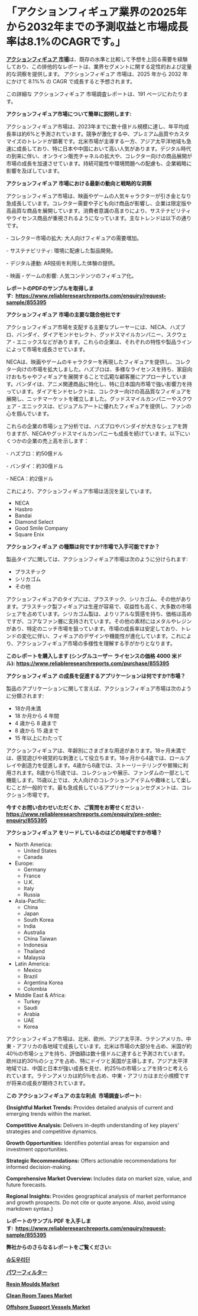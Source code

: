<p><h1>「アクションフィギュア業界の2025年から2032年までの予測収益と市場成長率は8.1%のCAGRです。」</h1></p><p data-sourcepos="1:1-1:157"><strong><a href="https://www.reliableresearchreports.com/action-figures-r855395?utm_campaign=107&utm_medium=36&utm_source=Github&utm_content=ia&utm_term=17032025&utm_id=action-figures">アクションフィギュア 市場</a></strong>は、既存の水準と比較して予想を上回る需要を経験しており、この排他的なレポートは、業界セグメントに関する定性的および定量的な洞察を提供します。 アクションフィギュア 市場は、2025 年から 2032 年にかけて 8.1%% の CAGR で成長すると予想されます。</p>
<p data-sourcepos="3:1-3:50">この詳細な アクションフィギュア 市場調査レポートは、191 ページにわたります。</p>
<p><strong>アクションフィギュア市場について簡単に説明します:</strong></p>
<p><p>アクションフィギュア市場は、2023年までに数十億ドル規模に達し、年平均成長率は約6%と予測されています。競争が激化する中、プレミアム品質やカスタマイズのトレンドが顕著です。北米市場が主導する一方、アジア太平洋地域も急速に成長しており、特に日本や中国において高い人気があります。デジタル時代の到来に伴い、オンライン販売チャネルの拡大や、コレクター向けの商品展開が市場の成長を加速させています。持続可能性や環境問題への配慮も、企業戦略に影響を及ぼしています。</p></p>
<p><strong>アクションフィギュア 市場における最新の動向と戦略的な洞察</strong></p>
<p><p>アクションフィギュア市場は、映画やゲームの人気キャラクターが引き金となり急成長しています。コレクター需要や子ども向け商品が影響し、企業は限定版や高品質な商品を展開しています。消費者意識の高まりにより、サステナビリティやライセンス商品が重視されるようになっています。主なトレンドは以下の通りです。</p><p>- コレクター市場の拡大: 大人向けフィギュアの需要増加。</p><p>- サステナビリティ: 環境に配慮した製品開発。</p><p>- デジタル連動: AR技術を利用した体験の提供。</p><p>- 映画・ゲームの影響: 人気コンテンツのフィギュア化。</p></p>
<p><strong>レポートのPDFのサンプルを取得します</strong><strong>:&nbsp;&nbsp;<a href="https://www.reliableresearchreports.com/enquiry/request-sample/855395?utm_campaign=107&utm_medium=36&utm_source=Github&utm_content=ia&utm_term=17032025&utm_id=action-figures">https://www.reliableresearchreports.com/enquiry/request-sample/855395</a></strong></p>
<p><strong>アクションフィギュア 市場の主要な競合他社です</strong></p>
<p><p>アクションフィギュア市場を支配する主要なプレーヤーには、NECA、ハズブロ、バンダイ、ダイアモンドセレクト、グッドスマイルカンパニー、スクウェア・エニックスなどがあります。これらの企業は、それぞれの特性や製品ラインによって市場を成長させています。</p><p>NECAは、映画やゲームのキャラクターを再現したフィギュアを提供し、コレクター向けの市場を拡大しました。ハズブロは、多様なライセンスを持ち、家庭向けおもちゃやフィギュアを展開することで広範な顧客層にアプローチしています。バンダイは、アニメ関連商品に特化し、特に日本国内市場で強い影響力を持っています。ダイアモンドセレクトは、コレクター向けの高品質なフィギュアを展開し、ニッチマーケットを確立しました。グッドスマイルカンパニーやスクウェア・エニックスは、ビジュアルアートに優れたフィギュアを提供し、ファンの心を掴んでいます。</p><p>これらの企業の市場シェア分析では、ハズブロやバンダイが大きなシェアを誇りますが、NECAやグッドスマイルカンパニーも成長を続けています。以下にいくつかの企業の売上高を示します：</p><p>- ハズブロ：約50億ドル</p><p>- バンダイ：約30億ドル</p><p>- NECA：約2億ドル</p><p>これにより、アクションフィギュア市場は活況を呈しています。</p></p>
<p><ul><li>NECA</li><li>Hasbro</li><li>Bandai</li><li>Diamond Select</li><li>Good Smile Company</li><li>Square Enix</li></ul></p>
<p><strong>アクションフィギュア の種類は何ですか?市場で入手可能ですか？</strong></p>
<p>製品タイプに関しては、アクションフィギュア市場は次のように分けられます:</p>
<p><ul><li>プラスチック</li><li>シリカゴム</li><li>その他</li></ul></p>
<p><p>アクションフィギュアのタイプには、プラスチック、シリカゴム、その他があります。プラスチック製フィギュアは生産が容易で、収益性も高く、大多数の市場シェアを占めています。シリカゴム製は、よりリアルな質感を持ち、価格は高めですが、コアなファン層に支持されています。その他の素材にはメタルやレジンがあり、特定のニッチ市場を狙っています。市場の成長率は安定しており、トレンドの変化に伴い、フィギュアのデザインや機能性が進化しています。これにより、アクションフィギュア市場の多様性を理解する手がかりとなります。</p></p>
<p><strong>このレポートを購入します (シングルユーザー ライセンスの価格 4000 米ドル):&nbsp;<a href="https://www.reliableresearchreports.com/purchase/855395?utm_campaign=107&utm_medium=36&utm_source=Github&utm_content=ia&utm_term=17032025&utm_id=action-figures">https://www.reliableresearchreports.com/purchase/855395</a></strong></p>
<p><strong>アクションフィギュア の成長を促進するアプリケーションは何ですか?市場？</strong></p>
<p>製品のアプリケーションに関して言えば、アクションフィギュア市場は次のように分類されます:</p>
<p><ul><li>18か月未満</li><li>18 か月から 4 年間</li><li>4 歳から 8 歳まで</li><li>8 歳から 15 歳まで</li><li>15 年以上にわたって</li></ul></p>
<p><p>アクションフィギュアは、年齢別にさまざまな用途があります。18ヶ月未満では、感覚遊びや視覚的な刺激として役立ちます。18ヶ月から4歳では、ロールプレイや創造力を促進します。4歳から8歳では、ストーリーテリングや冒険に利用されます。8歳から15歳では、コレクションや展示、ファンダムの一部として機能します。15歳以上では、大人向けのコレクションアイテムや趣味として楽しむことが一般的です。最も急成長しているアプリケーションセグメントは、コレクション市場です。</p></p>
<p><strong>今すぐお問い合わせいただくか、ご質問をお寄せください</strong><strong>&nbsp;</strong>-<strong><a href="https://www.reliableresearchreports.com/enquiry/pre-order-enquiry/855395?utm_campaign=107&utm_medium=36&utm_source=Github&utm_content=ia&utm_term=17032025&utm_id=action-figures">https://www.reliableresearchreports.com/enquiry/pre-order-enquiry/855395</a></strong></p>
<p><strong>アクションフィギュア をリードしているのはどの地域ですか市場？</strong></p>
<p><ul>
    <li>
        North America:
        <ul>
            <li>United States</li>
            <li>Canada</li>
        </ul>
    </li>
    <li>
        Europe:
        <ul>
            <li>Germany</li>
            <li>France</li>
            <li>U.K.</li>
            <li>Italy</li>
            <li>Russia</li>
        </ul>
    </li>
    <li>
        Asia-Pacific:
        <ul>
            <li>China</li>
            <li>Japan</li>
            <li>South Korea</li>
            <li>India</li>
            <li>Australia</li>
            <li>China Taiwan</li>
            <li>Indonesia</li>
            <li>Thailand</li>
            <li>Malaysia</li>
        </ul>
    </li>
    <li>
        Latin America:
        <ul>
            <li>Mexico</li>
            <li>Brazil</li>
            <li>Argentina Korea</li>
            <li>Colombia</li>
        </ul>
    </li>
    <li>
        Middle East & Africa:
        <ul>
            <li>Turkey</li>
            <li>Saudi</li>
            <li>Arabia</li>
            <li>UAE</li>
            <li>Korea</li>
        </ul>
    </li>
    </ul></p>
<p><p>アクションフィギュア市場は、北米、欧州、アジア太平洋、ラテンアメリカ、中東・アフリカの各地域で成長しています。北米は市場の大部分を占め、米国が約40％の市場シェアを持ち、評価額は数十億ドルに達すると予測されています。欧州は約30％のシェアを占め、特にドイツと英国が主導します。アジア太平洋地域では、中国と日本が強い成長を見せ、約25％の市場シェアを持つと考えられています。ラテンアメリカは約5％を占め、中東・アフリカはまだ小規模ですが将来の成長が期待されています。</p></p>
<p><strong>この アクションフィギュア の主な利点&nbsp; 市場調査レポート:</strong></p>
<p><strong>{Insightful Market Trends:</strong> Provides detailed analysis of current and emerging trends within the market.</p>
<p><strong>Competitive Analysis:</strong> Delivers in-depth understanding of key players' strategies and competitive dynamics.</p>
<p><strong>Growth Opportunities:</strong> Identifies potential areas for expansion and investment opportunities.</p>
<p><strong>Strategic Recommendations:</strong> Offers actionable recommendations for informed decision-making.</p>
<p><strong>Comprehensive Market Overview: </strong>Includes data on market size, value, and future forecasts.</p>
<p><strong>Regional Insights: </strong>Provides geographical analysis of market performance and growth prospects. Do not cite or quote anyone. Also, avoid using markdown syntax.}</p>
<p><strong>レポートのサンプル PDF を入手します:&nbsp;</strong><strong>&nbsp;<a href="https://www.reliableresearchreports.com/enquiry/request-sample/855395?utm_campaign=107&utm_medium=36&utm_source=Github&utm_content=ia&utm_term=17032025&utm_id=action-figures">https://www.reliableresearchreports.com/enquiry/request-sample/855395</a></strong></p>
<p></p>
<p></p>
<p></p>
<p></p>
<p><strong>弊社からのさらなるレポートをご覧ください:</strong></p>
<p><strong><p><a href="https://github.com/laholand/Market-Research-Report-List-7/blob/main/413280246860.md?utm_campaign=107&utm_medium=36&utm_source=Github&utm_content=ia&utm_term=17032025&utm_id=action-figures">슈도우리딘</a></p><p><a href="https://github.com/mohamedbakry57/Market-Research-Report-List-7/blob/main/573032645968.md?utm_campaign=107&utm_medium=36&utm_source=Github&utm_content=ia&utm_term=17032025&utm_id=action-figures">パワーフィルター</a></p><p><a href="https://github.com/direepittr/Market-Research-Report-List-1/blob/main/resin-moulds-market.md?utm_campaign=107&utm_medium=36&utm_source=Github&utm_content=ia&utm_term=17032025&utm_id=action-figures">Resin Moulds Market</a></p><p><a href="https://github.com/houltngake/Market-Research-Report-List-1/blob/main/clean-room-tapes-market.md?utm_campaign=107&utm_medium=36&utm_source=Github&utm_content=ia&utm_term=17032025&utm_id=action-figures">Clean Room Tapes Market</a></p><p><a href="https://www.linkedin.com/pulse/offshore-support-vessels-market-research-report-shows-fepgc?utm_campaign=107&utm_medium=36&utm_source=Github&utm_content=ia&utm_term=17032025&utm_id=action-figures">Offshore Support Vessels Market</a></p></strong></p>